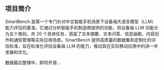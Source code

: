 ## 项目简介

SmartBench 是第一个专门针对中文智能手机场景下设备端大语言模型（LLM）能力评估的基准。它通过分析智能手机制造商提供的功能，将设备端 LLM 功能分为五个类别，共 20 个具体任务，涵盖了文本摘要、文本问答、信息抽取、内容创作和通知管理等实际应用场景。SmartBench 提供高质量的数据集和定制化的评估标准，旨在标准化评估设备端 LLM 的能力，推动其在实际移动应用中的进一步发展和优化。

数据最后整理中，即将开源...
